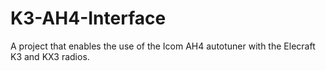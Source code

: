 K3-AH4-Interface
================

A project that enables the use of the Icom AH4 autotuner with the Elecraft K3 and KX3 radios.
